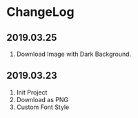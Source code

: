 # ChangeLog

## 2019.03.25
1. Download Image with Dark Background.

## 2019.03.23

1. Init Project
2. Download as PNG
3. Custom Font Style
